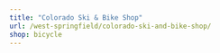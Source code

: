 ```yaml
---
title: "Colorado Ski & Bike Shop"
url: /west-springfield/colorado-ski-and-bike-shop/
shop: bicycle
---
```

